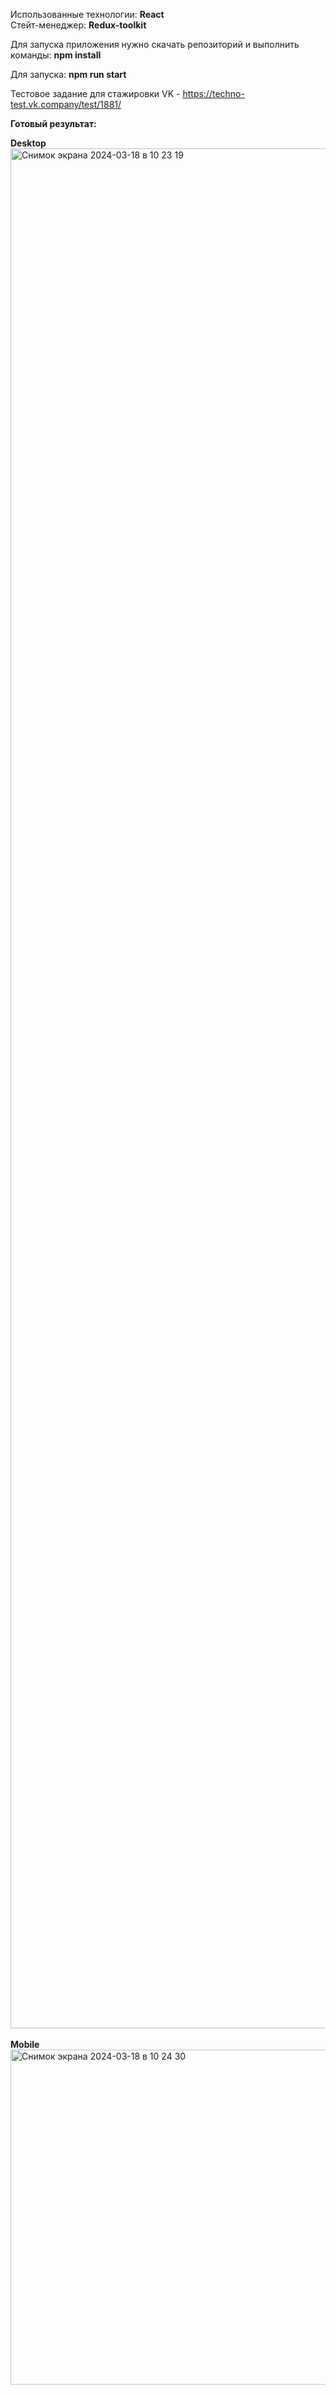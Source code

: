 Использованные технологии: <b>React</b>
<br />
Стейт-менеджер: <b>Redux-toolkit</b>

Для запуска приложения нужно скачать репозиторий и выполнить команды:
<b>npm install</b>

Для запуска:
<b>npm run start</b>

Тестовое задание для стажировки VK - https://techno-test.vk.company/test/1881/

 <b>Готовый результат:</b>

<b>Desktop</b> <br /><img width="3008" alt="Снимок экрана 2024-03-18 в 10 23 19" src="https://github.com/akosou94/vk-cart-app/assets/122616263/f17473a9-0ff9-4ffe-8ca4-42f31e3fd43c">
<br />
<br />
<b>Mobile</b> <br /><img width="536" alt="Снимок экрана 2024-03-18 в 10 24 30" src="https://github.com/akosou94/vk-cart-app/assets/122616263/974c8eb6-8cfe-41a1-b966-dec7c1f9b52e">
